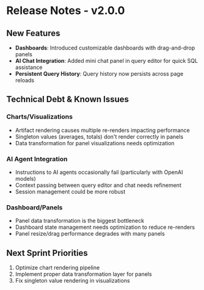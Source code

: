 # Release Notes - v2.0.0

## New Features
- **Dashboards**: Introduced customizable dashboards with drag-and-drop panels
- **AI Chat Integration**: Added mini chat panel in query editor for quick SQL assistance
- **Persistent Query History**: Query history now persists across page reloads

## Technical Debt & Known Issues

### Charts/Visualizations
- Artifact rendering causes multiple re-renders impacting performance
- Singleton values (averages, totals) don't render correctly in panels
- Data transformation for panel visualizations needs optimization

### AI Agent Integration
- Instructions to AI agents occasionally fail (particularly with OpenAI models)
- Context passing between query editor and chat needs refinement
- Session management could be more robust

### Dashboard/Panels
- Panel data transformation is the biggest bottleneck
- Dashboard state management needs optimization to reduce re-renders
- Panel resize/drag performance degrades with many panels

## Next Sprint Priorities
1. Optimize chart rendering pipeline
2. Implement proper data transformation layer for panels
3. Fix singleton value rendering in visualizations